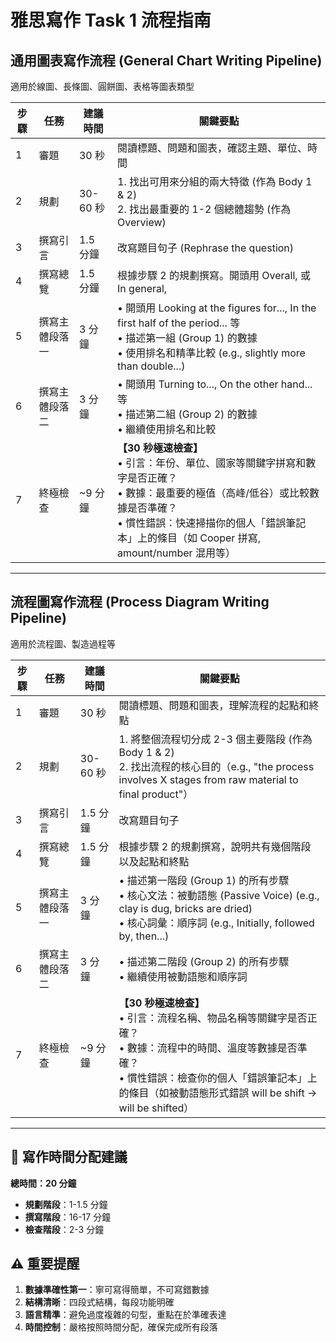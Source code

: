 # 雅思寫作 Task 1 流程指南

## 通用圖表寫作流程 (General Chart Writing Pipeline)

適用於線圖、長條圖、圓餅圖、表格等圖表類型

| 步驟 | 任務 | 建議時間 | 關鍵要點 |
|------|------|----------|----------|
| 1 | 審題 | 30 秒 | 閱讀標題、問題和圖表，確認主題、單位、時間 |
| 2 | 規劃 | 30-60 秒 | 1. 找出可用來分組的兩大特徵 (作為 Body 1 & 2)<br>2. 找出最重要的 1-2 個總體趨勢 (作為 Overview) |
| 3 | 撰寫引言 | 1.5 分鐘 | 改寫題目句子 (Rephrase the question) |
| 4 | 撰寫總覽 | 1.5 分鐘 | 根據步驟 2 的規劃撰寫。開頭用 Overall, 或 In general, |
| 5 | 撰寫主體段落一 | 3 分鐘 | • 開頭用 Looking at the figures for..., In the first half of the period... 等<br>• 描述第一組 (Group 1) 的數據<br>• 使用排名和精準比較 (e.g., slightly more than double...) |
| 6 | 撰寫主體段落二 | 3 分鐘 | • 開頭用 Turning to..., On the other hand... 等<br>• 描述第二組 (Group 2) 的數據<br>• 繼續使用排名和比較 |
| 7 | 終極檢查 | ~9 分鐘 | **【30 秒極速檢查】**<br>• 引言：年份、單位、國家等關鍵字拼寫和數字是否正確？<br>• 數據：最重要的極值（高峰/低谷）或比較數據是否準確？<br>• 慣性錯誤：快速掃描你的個人「錯誤筆記本」上的條目（如 Cooper 拼寫, amount/number 混用等） |

---

## 流程圖寫作流程 (Process Diagram Writing Pipeline)

適用於流程圖、製造過程等

| 步驟 | 任務 | 建議時間 | 關鍵要點 |
|------|------|----------|----------|
| 1 | 審題 | 30 秒 | 閱讀標題、問題和圖表，理解流程的起點和終點 |
| 2 | 規劃 | 30-60 秒 | 1. 將整個流程切分成 2-3 個主要階段 (作為 Body 1 & 2)<br>2. 找出流程的核心目的（e.g., "the process involves X stages from raw material to final product"） |
| 3 | 撰寫引言 | 1.5 分鐘 | 改寫題目句子 |
| 4 | 撰寫總覽 | 1.5 分鐘 | 根據步驟 2 的規劃撰寫，說明共有幾個階段以及起點和終點 |
| 5 | 撰寫主體段落一 | 3 分鐘 | • 描述第一階段 (Group 1) 的所有步驟<br>• 核心文法：被動語態 (Passive Voice) (e.g., clay is dug, bricks are dried)<br>• 核心詞彙：順序詞 (e.g., Initially, followed by, then...) |
| 6 | 撰寫主體段落二 | 3 分鐘 | • 描述第二階段 (Group 2) 的所有步驟<br>• 繼續使用被動語態和順序詞 |
| 7 | 終極檢查 | ~9 分鐘 | **【30 秒極速檢查】**<br>• 引言：流程名稱、物品名稱等關鍵字是否正確？<br>• 數據：流程中的時間、溫度等數據是否準確？<br>• 慣性錯誤：檢查你的個人「錯誤筆記本」上的條目（如被動語態形式錯誤 will be shift -> will be shifted） |

---

## 📝 寫作時間分配建議

**總時間：20 分鐘**

- **規劃階段**：1-1.5 分鐘
- **撰寫階段**：16-17 分鐘
- **檢查階段**：2-3 分鐘

## ⚠️ 重要提醒

1. **數據準確性第一**：寧可寫得簡單，不可寫錯數據
2. **結構清晰**：四段式結構，每段功能明確
3. **語言精準**：避免過度複雜的句型，重點在於準確表達
4. **時間控制**：嚴格按照時間分配，確保完成所有段落
